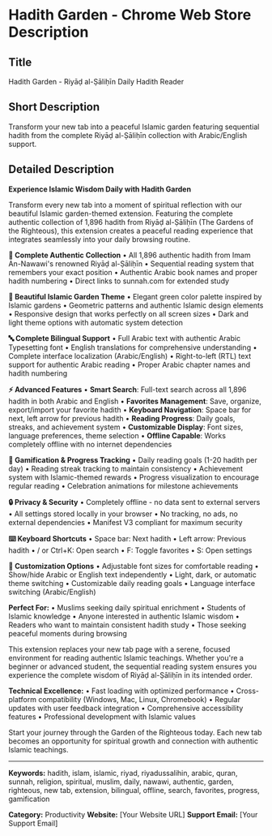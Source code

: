 # Hadith Garden - Chrome Web Store Description

## Title
Hadith Garden - Riyāḍ al-Ṣāliḥīn Daily Hadith Reader

## Short Description
Transform your new tab into a peaceful Islamic garden featuring sequential hadith from the complete Riyāḍ al-Ṣāliḥīn collection with Arabic/English support.

## Detailed Description

**Experience Islamic Wisdom Daily with Hadith Garden**

Transform every new tab into a moment of spiritual reflection with our beautiful Islamic garden-themed extension. Featuring the complete authentic collection of 1,896 hadith from Riyāḍ al-Ṣāliḥīn (The Gardens of the Righteous), this extension creates a peaceful reading experience that integrates seamlessly into your daily browsing routine.

**📖 Complete Authentic Collection**
• All 1,896 authentic hadith from Imam An-Nawawi's renowned Riyāḍ al-Ṣāliḥīn
• Sequential reading system that remembers your exact position
• Authentic Arabic book names and proper hadith numbering
• Direct links to sunnah.com for extended study

**🌿 Beautiful Islamic Garden Theme**
• Elegant green color palette inspired by Islamic gardens
• Geometric patterns and authentic Islamic design elements
• Responsive design that works perfectly on all screen sizes
• Dark and light theme options with automatic system detection

**🔤 Complete Bilingual Support**
• Full Arabic text with authentic Arabic Typesetting font
• English translations for comprehensive understanding
• Complete interface localization (Arabic/English)
• Right-to-left (RTL) text support for authentic Arabic reading
• Proper Arabic chapter names and hadith numbering

**⚡ Advanced Features**
• **Smart Search**: Full-text search across all 1,896 hadith in both Arabic and English
• **Favorites Management**: Save, organize, export/import your favorite hadith
• **Keyboard Navigation**: Space bar for next, left arrow for previous hadith
• **Reading Progress**: Daily goals, streaks, and achievement system
• **Customizable Display**: Font sizes, language preferences, theme selection
• **Offline Capable**: Works completely offline with no internet dependencies

**🎯 Gamification & Progress Tracking**
• Daily reading goals (1-20 hadith per day)
• Reading streak tracking to maintain consistency
• Achievement system with Islamic-themed rewards
• Progress visualization to encourage regular reading
• Celebration animations for milestone achievements

**🔒 Privacy & Security**
• Completely offline - no data sent to external servers
• All settings stored locally in your browser
• No tracking, no ads, no external dependencies
• Manifest V3 compliant for maximum security

**⌨️ Keyboard Shortcuts**
• Space bar: Next hadith
• Left arrow: Previous hadith
• / or Ctrl+K: Open search
• F: Toggle favorites
• S: Open settings

**🎨 Customization Options**
• Adjustable font sizes for comfortable reading
• Show/hide Arabic or English text independently
• Light, dark, or automatic theme switching
• Customizable daily reading goals
• Language interface switching (Arabic/English)

**Perfect For:**
• Muslims seeking daily spiritual enrichment
• Students of Islamic knowledge
• Anyone interested in authentic Islamic wisdom
• Readers who want to maintain consistent hadith study
• Those seeking peaceful moments during browsing

This extension replaces your new tab page with a serene, focused environment for reading authentic Islamic teachings. Whether you're a beginner or advanced student, the sequential reading system ensures you experience the complete wisdom of Riyāḍ al-Ṣāliḥīn in its intended order.

**Technical Excellence:**
• Fast loading with optimized performance
• Cross-platform compatibility (Windows, Mac, Linux, Chromebook)
• Regular updates with user feedback integration
• Comprehensive accessibility features
• Professional development with Islamic values

Start your journey through the Garden of the Righteous today. Each new tab becomes an opportunity for spiritual growth and connection with authentic Islamic teachings.

---

**Keywords:** hadith, islam, islamic, riyad, riyadussalihin, arabic, quran, sunnah, religion, spiritual, muslim, daily, nawawi, authentic, garden, righteous, new tab, extension, bilingual, offline, search, favorites, progress, gamification

**Category:** Productivity
**Website:** [Your Website URL]
**Support Email:** [Your Support Email]